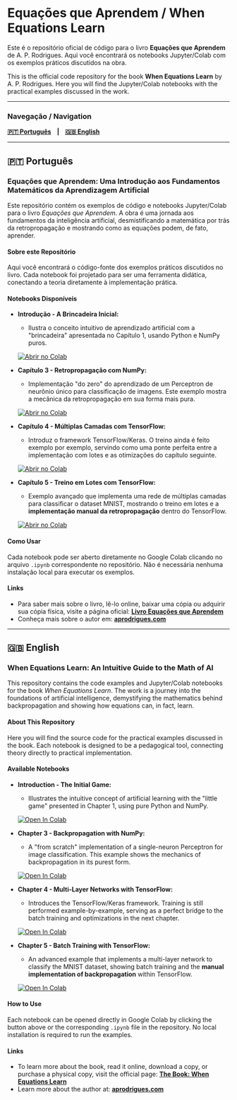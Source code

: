 # Equações que Aprendem / When Equations Learn

Este é o repositório oficial de código para o livro **Equações que Aprendem** de A. P. Rodrigues. Aqui você encontrará os notebooks Jupyter/Colab com os exemplos práticos discutidos na obra.

This is the official code repository for the book **When Equations Learn** by A. P. Rodrigues. Here you will find the Jupyter/Colab notebooks with the practical examples discussed in the work.

---

### Navegação / Navigation

**[🇵🇹 Português](#secao-portugues) &nbsp;&nbsp;&nbsp;|&nbsp;&nbsp;&nbsp; [🇬🇧 English](#secao-ingles)**
<!-- **[🇵🇹 Português](#português) &nbsp;&nbsp;&nbsp;|&nbsp;&nbsp;&nbsp; [🇬🇧 English](#english)** -->

---
<a name="secao-portugues"></a>
## 🇵🇹 Português

### Equações que Aprendem: Uma Introdução aos Fundamentos Matemáticos da Aprendizagem Artificial

Este repositório contém os exemplos de código e notebooks Jupyter/Colab para o livro *Equações que Aprendem*. A obra é uma jornada aos fundamentos da inteligência artificial, desmistificando a matemática por trás da retropropagação e mostrando como as equações podem, de fato, aprender.

#### Sobre este Repositório

Aqui você encontrará o código-fonte dos exemplos práticos discutidos no livro. Cada notebook foi projetado para ser uma ferramenta didática, conectando a teoria diretamente à implementação prática.

#### Notebooks Disponíveis

* **Introdução - A Brincadeira Inicial:**
    * Ilustra o conceito intuitivo de aprendizado artificial com a "brincadeira" apresentada no Capítulo 1, usando Python e NumPy puros.

    [![Abrir no Colab](https://colab.research.google.com/assets/colab-badge.svg)](https://colab.research.google.com/github/aleperrod/perceptron-book/blob/master/equacoes_que_aprendem_capitulo_0_exemplo_1.ipynb)

* **Capítulo 3 - Retropropagação com NumPy:**
    * Implementação "do zero" do aprendizado de um Perceptron de neurônio único para classificação de imagens. Este exemplo mostra a mecânica da retropropagação em sua forma mais pura.

    [![Abrir no Colab](https://colab.research.google.com/assets/colab-badge.svg)](https://colab.research.google.com/github/aleperrod/perceptron-book/blob/master/equacoes_que_aprendem_capitulo_3_exemplo_3.ipynb)
    

* **Capítulo 4 - Múltiplas Camadas com TensorFlow:**
    * Introduz o framework TensorFlow/Keras. O treino ainda é feito exemplo por exemplo, servindo como uma ponte perfeita entre a implementação com lotes e as otimizações do capítulo seguinte.

    [![Abrir no Colab](https://colab.research.google.com/assets/colab-badge.svg)](https://colab.research.google.com/github/aleperrod/perceptron-book/blob/master/equacoes_que_aprendem_capitulo_4_exemplo_1.ipynb)

* **Capítulo 5 - Treino em Lotes com TensorFlow:**
    * Exemplo avançado que implementa uma rede de múltiplas camadas para classificar o dataset MNIST, mostrando o treino em lotes e a **implementação manual da retropropagação** dentro do TensorFlow.

    [![Abrir no Colab](https://colab.research.google.com/assets/colab-badge.svg)](https://colab.research.google.com/github/aleperrod/perceptron-book/blob/master/equacoes_que_aprendem_capitulo_5_exemplo_2.ipynb)

#### Como Usar

Cada notebook pode ser aberto diretamente no Google Colab clicando no arquivo `.ipynb` correspondente no repositório. Não é necessária nenhuma instalação local para executar os exemplos.

#### Links

* Para saber mais sobre o livro, lê-lo online, baixar uma cópia ou adquirir sua cópia física, visite a página oficial: **[Livro Equações que Aprendem](https://www.aprodrigues.com/perceptron-page.html)**
* Conheça mais sobre o autor em: **[aprodrigues.com](https://aprodrigues.com)**

---
<a name="secao-ingles"></a>
## 🇬🇧 English

### When Equations Learn: An Intuitive Guide to the Math of AI

This repository contains the code examples and Jupyter/Colab notebooks for the book *When Equations Learn*. The work is a journey into the foundations of artificial intelligence, demystifying the mathematics behind backpropagation and showing how equations can, in fact, learn.

#### About This Repository

Here you will find the source code for the practical examples discussed in the book. Each notebook is designed to be a pedagogical tool, connecting theory directly to practical implementation.

#### Available Notebooks

* **Introduction - The Initial Game:**
    * Illustrates the intuitive concept of artificial learning with the "little game" presented in Chapter 1, using pure Python and NumPy.

    [![Open In Colab](https://colab.research.google.com/assets/colab-badge.svg)](https://colab.research.google.com/github/aleperrod/perceptron-book/blob/master/when-equations-learn-chapter-0-initial-game.ipynb)

* **Chapter 3 - Backpropagation with NumPy:**
    * A "from scratch" implementation of a single-neuron Perceptron for image classification. This example shows the mechanics of backpropagation in its purest form.

    [![Open In Colab](https://colab.research.google.com/assets/colab-badge.svg)](https://colab.research.google.com/github/aleperrod/perceptron-book/blob/master/when-equations-learn-chapter-3-numpy-backprop.ipynb)

* **Chapter 4 - Multi-Layer Networks with TensorFlow:**
    * Introduces the TensorFlow/Keras framework. Training is still performed example-by-example, serving as a perfect bridge to the batch training and optimizations in the next chapter.

    [![Open In Colab](https://colab.research.google.com/assets/colab-badge.svg)](https://colab.research.google.com/github/aleperrod/perceptron-book/blob/master/when-equations-learn-chapter-4-tensorflow-single-example.ipynb)

* **Chapter 5 - Batch Training with TensorFlow:**
    * An advanced example that implements a multi-layer network to classify the MNIST dataset, showing batch training and the **manual implementation of backpropagation** within TensorFlow.

    [![Open In Colab](https://colab.research.google.com/assets/colab-badge.svg)](https://colab.research.google.com/github/aleperrod/perceptron-book/blob/master/when-equations-learn-chapter-5-tensorflow-batch-training.ipynb)

#### How to Use

Each notebook can be opened directly in Google Colab by clicking the button above or the corresponding `.ipynb` file in the repository. No local installation is required to run the examples.

#### Links

* To learn more about the book, read it online, download a copy, or purchase a physical copy, visit the official page: **[The Book: When Equations Learn](https://www.aprodrigues.com/perceptron-in-english-page.html)**
* Learn more about the author at: **[aprodrigues.com](https://aprodrigues.com)**